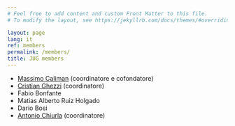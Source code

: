 ```yaml
---
# Feel free to add content and custom Front Matter to this file.
# To modify the layout, see https://jekyllrb.com/docs/themes/#overriding-theme-defaults

layout: page
lang: it
ref: members
permalink: /members/
title: JUG members
---
```


* [Massimo Caliman](/members/mcaliman)  (coordinatore e cofondatore)
* [Cristian Ghezzi](/members/cristianghezzi)  (coordinatore)
* Fabio Bonfante
* Matias Alberto Ruiz Holgado
* Dario Bosi
* [Antonio Chiurla](/members/antoniochiurla) (coordinatore)
